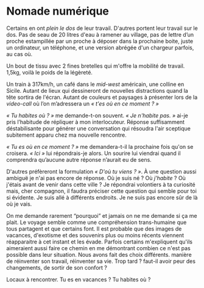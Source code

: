 # Nomade numérique

Certains en ont _plein le dos_ de leur travail. D'autres portent leur travail sur le dos. Pas de seau de 20 litres d'eau à ramener au village, pas de lettre d’un proche estampillée par un proche à déposer dans la prochaine boite, juste un ordinateur, un téléphone, et une version abrégée d'un chargeur parfois, au cas où.

Un bout de tissu avec 2 fines bretelles qui m'offre la mobilité de travail. 1,5kg, voilà le poids de la légèreté.

Un train à 317km/h, un café dans le _mid-west_ américain, une colline en Sicile. Autant de lieux qui dessineront de nouvelles distractions quand la tête sortira de l'écran. Autant de couleurs et paysages à présenter lors de la _video-call_ où l’on m’adressera un  _« t'es où en ce moment ? »_ 

_« Tu habites où ? »_ me demande-t-on souvent. _« Je n'habite pas. »_ ai-je pris l’habitude de répliquer à mon interlocuteur. Réponse suffisamment déstabilisante pour générer une conversation qui résoudra l'air sceptique subitement apparu chez ma nouvelle rencontre.

_« Tu es où en ce moment ? »_ me demandera-t-il la prochaine fois qu'on se croisera. _« Ici »_ lui répondrais-je alors. Un sourire lui viendrai quand il comprendra qu’aucune autre réponse n’aurait eu de sens.

D'autres préfèreront la formulation _« D'où tu viens ? »_. À une question aussi ambiguë je n'ai pas encore de réponse. Où je suis né ? Où _j'habite_ ? Où j'étais avant de venir dans cette ville ?
Je répondrai volontiers à ta curiosité mais, cher compagnon, il faudra préciser cette question qui semble pour toi si évidente. Je suis allé à différents endroits. Je ne suis pas encore sûr de là où je vais.

On me demande rarement “pourquoi” et jamais on ne me demande si ça me plait. Le voyage semble comme une compréhension trans-humaine que tous partagent et que certains font. Il est probable que des images de vacances, d'exotisme et des souvenirs plus ou moins récents viennent réapparaitre à cet instant et les évade. Parfois certains m'expliquent qu'ils aimeraient aussi faire ce chemin en me démontrant combien ce n'est pas possible dans leur situation. Nous avons fait des choix différents. manière de réinventer son travail, réinventer sa vie. Trop tard ?  faut-il avoir peur des changements, de sortir de son confort ?

Locaux à rencontrer. Tu es en vacances ? Tu habites où ?
